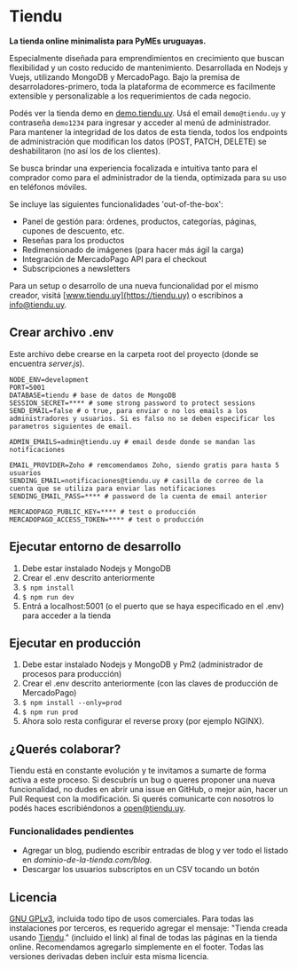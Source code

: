 # Tiendu

**La tienda online minimalista para PyMEs uruguayas.**

Especialmente diseñada para emprendimientos en crecimiento que buscan flexibilidad y un costo reducido de mantenimiento. Desarrollada en Nodejs y Vuejs, utilizando MongoDB y MercadoPago. Bajo la premisa de desarroladores-primero, toda la plataforma de ecommerce es facilmente extensible y personalizable a los requerimientos de cada negocio.

Podés ver la tienda demo en [demo.tiendu.uy](https://demo.tiendu.uy/). Usá el email `demo@tiendu.uy` y contraseña `demo1234` para ingresar y acceder al menú de administrador. Para mantener la integridad de los datos de esta tienda, todos los endpoints de administración que modifican los datos (POST, PATCH, DELETE) se  deshabilitaron (no así los de los clientes).

Se busca brindar una experiencia focalizada e intuitiva tanto para el comprador como para el administrador de la tienda, optimizada para su uso en teléfonos móviles.

Se incluye las siguientes funcionalidades 'out-of-the-box':
- Panel de gestión para: órdenes, productos, categorías, páginas, cupones de descuento, etc.
- Reseñas para los productos
- Redimensionado de imágenes (para hacer más ágil la carga)
- Integración de MercadoPago API para el checkout
- Subscripciones a newsletters

Para un setup o desarrollo de una nueva funcionalidad por el mismo creador, visitá [www.tiendu.uy](https://tiendu.uy) o escribinos a [info@tiendu.uy](mailto:info@tiendu.uy).

## Crear archivo .env
Este archivo debe crearse en la carpeta root del proyecto (donde se encuentra *server.js*).
```
NODE_ENV=development
PORT=5001
DATABASE=tiendu # base de datos de MongoDB
SESSION_SECRET=**** # some strong password to protect sessions 
SEND_EMAIL=false # o true, para enviar o no los emails a los administradores y usuarios. Si es falso no se deben especificar los parametros siguientes de email.

ADMIN_EMAILS=admin@tiendu.uy # email desde donde se mandan las notificaciones

EMAIL_PROVIDER=Zoho # remcomendamos Zoho, siendo gratis para hasta 5 usuarios
SENDING_EMAIL=notificaciones@tiendu.uy # casilla de correo de la cuenta que se utiliza para enviar las notificaciones
SENDING_EMAIL_PASS=**** # password de la cuenta de email anterior

MERCADOPAGO_PUBLIC_KEY=**** # test o producción
MERCADOPAGO_ACCESS_TOKEN=**** # test o producción
```

## Ejecutar entorno de desarrollo
1. Debe estar instalado Nodejs y MongoDB
2. Crear el .env descrito anteriormente
3. `$ npm install`
4. `$ npm run dev`
5. Entrá a localhost:5001 (o el puerto que se haya especificado en el .env) para acceder a la tienda

## Ejecutar en producción
1. Debe estar instalado Nodejs y MongoDB y Pm2 (administrador de procesos para producción)
2. Crear el .env descrito anteriormente (con las claves de producción de MercadoPago)
3. `$ npm install --only=prod`
4. `$ npm run prod`
5. Ahora solo resta configurar el reverse proxy (por ejemplo NGINX).

## ¿Querés colaborar?
Tiendu está en constante evolución y te invitamos a sumarte de forma activa a este proceso. Si descubrís un bug o queres proponer una nueva funcionalidad, no dudes en abrir una issue en GitHub, o mejor aún, hacer un Pull Request con la modificación. Si querés comunicarte con nosotros lo podés haces escribiéndonos a [open@tiendu.uy](mailto:open@tiendu.uy).

### Funcionalidades pendientes
- Agregar un blog, pudiendo escribir entradas de blog y ver todo el listado en *dominio-de-la-tienda.com/blog*.
- Descargar los usuarios subscriptos en un CSV tocando un botón

## Licencia
[GNU GPLv3](https://www.gnu.org/licenses/gpl-3.0.en.html), incluida todo tipo de usos comerciales. Para todas las instalaciones por terceros, es requerido agregar el mensaje: "Tienda creada usando [Tiendu](https://tiendu.uy/)." (incluido el link) al final de todas las páginas en la tienda online. Recomendamos agregarlo simplemente en el footer. Todas las versiones derivadas deben incluir esta misma licencia.
